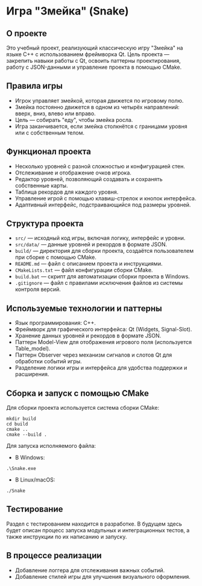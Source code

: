 # Игра "Змейка" (Snake)

## О проекте
Это учебный проект, реализующий классическую игру "Змейка" на языке C++ с использованием фреймворка Qt. Цель проекта — закрепить навыки работы с Qt, освоить паттерны проектирования, работу с JSON-данными и управление проекта в помощью CMake. 

## Правила игры
- Игрок управляет змейкой, которая движется по игровому полю.
- Змейка постоянно движется в одном из четырёх направлений: вверх, вниз, влево или вправо.
- Цель — собирать "еду", чтобы змейка росла.
- Игра заканчивается, если змейка столкнётся с границами уровня или с собственным телом.

## Функционал проекта
- Несколько уровней с разной сложностью и конфигурацией стен.
- Отслеживание и отображение очков игрока.
- Редактор уровней, позволяющий создавать и сохранять собственные карты.
- Таблица рекордов для каждого уровня.
- Управление игрой с помощью клавиш-стрелок и кнопок интерфейса.
- Адаптивный интерфейс, подстраивающийся под размеры уровней.

## Структура проекта

- `src/` — исходный код игры, включая логику, интерфейс и уровни.
- `src/data/` — данные уровней и рекордов в формате JSON.
- `build/` — директория для сборки проекта, создаётся пользователем при сборке с помощью CMake.
- `README.md` — файл с описанием проекта и инструкциями.
- `CMakeLists.txt` — файл конфигурации сборки CMake.
- `build.bat` — скрипт для автоматизации сборки проекта в Windows.
- `.gitignore` — файл с правилами исключения файлов из системы контроля версий.

## Используемые технологии и паттерны
- Язык программирования: C++.
- Фреймворк для графического интерфейса: Qt (Widgets, Signal-Slot).
- Хранение данных уровней и рекордов в формате JSON.
- Паттерн Model-View для отображения игрового поля (используется Table_model).
- Паттерн Observer через механизм сигналов и слотов Qt для обработки событий игры.
- Разделение логики игры и интерфейса для удобства поддержки и расширения.

## Сборка и запуск с помощью CMake

Для сборки проекта используется система сборки CMake: 

```
mkdir build
cd build
cmake ..
cmake --build .
```

Для запуска исполняемого файла:

- В Windows:
```
.\Snake.exe
```
- В Linux/macOS:
```
./Snake
```

## Тестирование

Раздел с тестированием находится в разработке. В будущем здесь будет описан процесс запуска модульных и интеграционных тестов, а также инструкции по их написанию и запуску.

## В процессе реализации
- Добавление логгера для отслеживания важных событий.
- Добавление стилей игры для улучшения визуального оформления. 

